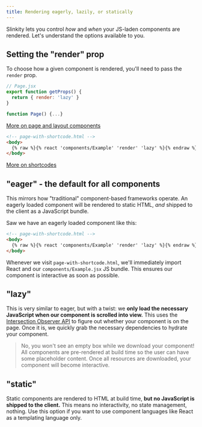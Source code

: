 ```yaml
---
title: Rendering eagerly, lazily, or statically
---
```


Slinkity lets you control _how_ and _when_ your JS-laden components are rendered. Let's understand the options available to you.

## Setting the "render" prop

To choose how a given component is rendered, you'll need to pass the `render` prop.

```jsx
// Page.jsx
export function getProps() {
  return { render: 'lazy' }
}

function Page() {...}
```

[More on page and layout components](/docs/component-pages-and-layouts)

```html
<!-- page-with-shortcode.html -->
<body>
  {% raw %}{% react 'components/Example' 'render' 'lazy' %}{% endraw %}
</body>
```

[More on shortcodes](/docs/component-shortcodes)

## "eager" - the default for all components

This mirrors how "traditional" component-based frameworks operate. An eagerly loaded component will be rendered to static HTML, _and_ shipped to the client as a JavaScript bundle.

Saw we have an eagerly loaded component like this:

```html
<!-- page-with-shortcode.html -->
<body>
  {% raw %}{% react 'components/Example' 'render' 'lazy' %}{% endraw %}
</body>
```

Whenever we visit `page-with-shortcode.html`, we'll immediately import React and our `components/Example.jsx` JS bundle. This ensures our component is interactive as soon as possible.

## "lazy"

This is very similar to eager, but with a twist: we **only load the necessary JavaScript when our component is scrolled into view.** This uses the [Intersection Observer API](https://developer.mozilla.org/en-US/docs/Web/API/Intersection_Observer_API) to figure out whether your component is on the page. Once it is, we quickly grab the necessary dependencies to hydrate your component.

> No, you won't see an empty box while we download your component! All components are pre-rendered at build time so the user can have some placeholder content. Once all resources are downloaded, your component will become interactive.

## "static"

Static components are rendered to HTML at build time, **but no JavaScript is shipped to the client.** This means no interactivity, no state management, nothing. Use this option if you want to use component languages like React as a templating language only.